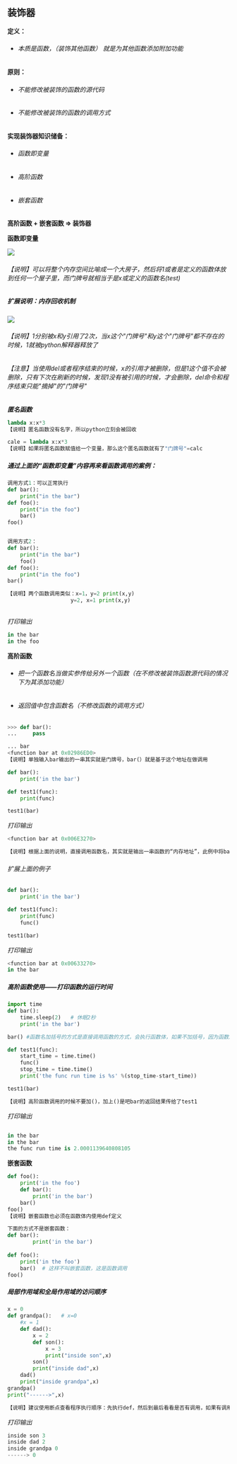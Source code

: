 ## 装饰器 ##
**定义：** 
- ###### 本质是函数，（装饰其他函数） 就是为其他函数添加附加功能
**原则：** 
- ###### 不能修改被装饰的函数的源代码
- ###### 不能修改被装饰的函数的调用方式

**实现装饰器知识储备：** 
- ###### 函数即变量
- ###### 高阶函数
- ###### 嵌套函数

**高阶函数 + 嵌套函数 => 装饰器** 

**函数即变量**  

![](https://github.com/ZongYuWang/Operation/blob/master/image/decorator1.png)
###### 【说明】可以将整个内存空间比喻成一个大房子，然后将1或者是定义的函数体放到任何一个屋子里，而门牌号就相当于是x或定义的函数名(test)

##### 扩展说明：内存回收机制
![](https://github.com/ZongYuWang/Operation/blob/master/image/decorator2.png)  

###### 【说明】1分别被x和y引用了2次，当x这个"门牌号"和y这个"门牌号"都不存在的时候，1就被python解释器释放了
###### 【注意】当使用del或者程序结束的时候，x的引用才被删除，但是1这个值不会被删除，只有下次在刷新的时候，发现1没有被引用的时候，才会删除，del命令和程序结束只能"摘掉"的"门牌号"

***匿名函数***
```py
lambda x:x*3
【说明】匿名函数没有名字，所以python立刻会被回收

cale = lambda x:x*3
【说明】如果将匿名函数赋值给一个变量，那么这个匿名函数就有了"门牌号"=calc
```
##### 通过上面的“函数即变量”内容再来看函数调用的案例：
```py
调用方式1：可以正常执行
def bar():
    print("in the bar")
def foo():
    print("in the foo")
    bar()
foo()


调用方式2：
def bar():
    print("in the bar")
    foo()
def foo():
    print("in the foo")
bar()

【说明】两个函数调用类似：x=1，y=2 print(x,y)
	                y=2, x=1 print(x,y)
	          
``` 
*打印输出*
```py
in the bar
in the foo
```

**高阶函数**
- ###### 把一个函数名当做实参传给另外一个函数（在不修改被装饰函数源代码的情况下为其添加功能）
- ###### 返回值中包含函数名（不修改函数的调用方式）

```py
>>> def bar():
...     pass

... bar
<function bar at 0x02986ED0>
【说明】单独输入bar输出的一串其实就是门牌号，bar(）就是基于这个地址在做调用

def bar():
    print('in the bar')

def test1(func):
    print(func)

test1(bar)
```
*打印输出*
```py
<function bar at 0x006E3270>

【说明】根据上面的说明，直接调用函数名，其实就是输出一串函数的“内存地址”，此例中将bar传给了func（func=bar），print(bar)就是输出bar的一串内存地址

```

###### 扩展上面的例子
```py
def bar():
    print('in the bar')

def test1(func):
    print(func)
    func()

test1(bar)

```
*打印输出*
```py
<function bar at 0x00633270>
in the bar
```
##### 高阶函数使用——打印函数的运行时间
```py
import time
def bar():
    time.sleep(2)   # 休眠2秒
    print('in the bar')

bar() #函数名加括号的方式是直接调用函数的方式，会执行函数体，如果不加括号，因为函数即变量，会输出函数的内存地址

def test1(func):
    start_time = time.time()
    func()
    stop_time = time.time()
    print('the func run time is %s' %(stop_time-start_time))

test1(bar)

【说明】高阶函数调用的时候不要加()，加上()是吧bar的返回结果传给了test1

```
*打印输出*
```py

in the bar
in the bar
the func run time is 2.0001139640808105

```

**嵌套函数**
```py
def foo():
    print('in the foo')
    def bar():
        print('in the bar')
    bar()
foo()
【说明】嵌套函数也必须在函数体内使用def定义

下面的方式不是嵌套函数：
def bar():
        print('in the bar')
        
def foo():
    print('in the foo')  
    bar()  # 这样不叫嵌套函数，这是函数调用
foo()

```
##### 局部作用域和全局作用域的访问顺序
```py
x = 0
def grandpa():   # x=0
    #x = 1
    def dad():
        x = 2
        def son():
            x = 3
            print("inside son",x)
        son()
        print("inside dad",x)
    dad()
    print("inside grandpa",x)
grandpa()
print("------>",x)

【说明】建议使用断点查看程序执行顺序：先执行def，然后到最后看看是否有调用，如果有调用，再回到def定义的，再向下执行，如果再有def，那么再去看是否有调用，最后输出会先输出最里面的

```
*打印输出*
```py
inside son 3
inside dad 2
inside grandpa 0
------> 0

```
